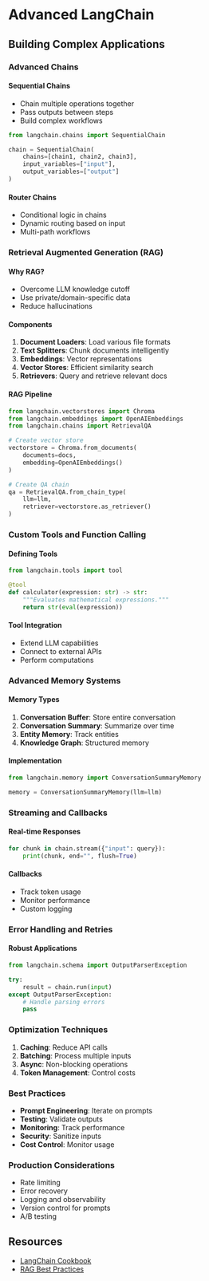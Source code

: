 # Advanced LangChain

## Building Complex Applications

### Advanced Chains

#### Sequential Chains
- Chain multiple operations together
- Pass outputs between steps
- Build complex workflows

```python
from langchain.chains import SequentialChain

chain = SequentialChain(
    chains=[chain1, chain2, chain3],
    input_variables=["input"],
    output_variables=["output"]
)
```

#### Router Chains
- Conditional logic in chains
- Dynamic routing based on input
- Multi-path workflows

### Retrieval Augmented Generation (RAG)

#### Why RAG?
- Overcome LLM knowledge cutoff
- Use private/domain-specific data
- Reduce hallucinations

#### Components
1. **Document Loaders**: Load various file formats
2. **Text Splitters**: Chunk documents intelligently
3. **Embeddings**: Vector representations
4. **Vector Stores**: Efficient similarity search
5. **Retrievers**: Query and retrieve relevant docs

#### RAG Pipeline
```python
from langchain.vectorstores import Chroma
from langchain.embeddings import OpenAIEmbeddings
from langchain.chains import RetrievalQA

# Create vector store
vectorstore = Chroma.from_documents(
    documents=docs,
    embedding=OpenAIEmbeddings()
)

# Create QA chain
qa = RetrievalQA.from_chain_type(
    llm=llm,
    retriever=vectorstore.as_retriever()
)
```

### Custom Tools and Function Calling

#### Defining Tools
```python
from langchain.tools import tool

@tool
def calculator(expression: str) -> str:
    """Evaluates mathematical expressions."""
    return str(eval(expression))
```

#### Tool Integration
- Extend LLM capabilities
- Connect to external APIs
- Perform computations

### Advanced Memory Systems

#### Memory Types
1. **Conversation Buffer**: Store entire conversation
2. **Conversation Summary**: Summarize over time
3. **Entity Memory**: Track entities
4. **Knowledge Graph**: Structured memory

#### Implementation
```python
from langchain.memory import ConversationSummaryMemory

memory = ConversationSummaryMemory(llm=llm)
```

### Streaming and Callbacks

#### Real-time Responses
```python
for chunk in chain.stream({"input": query}):
    print(chunk, end="", flush=True)
```

#### Callbacks
- Track token usage
- Monitor performance
- Custom logging

### Error Handling and Retries

#### Robust Applications
```python
from langchain.schema import OutputParserException

try:
    result = chain.run(input)
except OutputParserException:
    # Handle parsing errors
    pass
```

### Optimization Techniques

1. **Caching**: Reduce API calls
2. **Batching**: Process multiple inputs
3. **Async**: Non-blocking operations
4. **Token Management**: Control costs

### Best Practices

- **Prompt Engineering**: Iterate on prompts
- **Testing**: Validate outputs
- **Monitoring**: Track performance
- **Security**: Sanitize inputs
- **Cost Control**: Monitor usage

### Production Considerations

- Rate limiting
- Error recovery
- Logging and observability
- Version control for prompts
- A/B testing

## Resources
- [LangChain Cookbook](https://python.langchain.com/docs/cookbook/)
- [RAG Best Practices](https://python.langchain.com/docs/use_cases/question_answering/)
